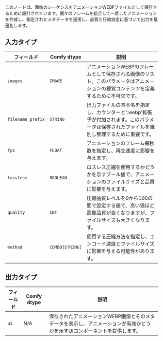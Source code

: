 
このノードは、画像のシーケンスをアニメーションWEBPファイルとして保存するために設計されています。個々のフレームを統合して一貫したアニメーションを作成し、指定されたメタデータを適用し、品質と圧縮設定に基づいて出力を最適化します。

## 入力タイプ

| フィールド          | Comfy dtype | 説明                                                                         |
|-------------------|-------------|-------------------------------------------------------------------------------------|
| `images`          | `IMAGE`     | アニメーションWEBPのフレームとして保存される画像のリスト。このパラメータはアニメーションの視覚コンテンツを定義するために不可欠です。 |
| `filename_prefix` | `STRING`    | 出力ファイルの基本名を指定し、カウンターと'.webp'拡張子が付加されます。このパラメータは保存されたファイルを識別し整理するために重要です。 |
| `fps`             | `FLOAT`     | アニメーションのフレーム毎秒数を指定し、再生速度に影響を与えます。 |
| `lossless`        | `BOOLEAN`   | ロスレス圧縮を使用するかどうかを示すブール値で、アニメーションのファイルサイズと品質に影響を与えます。 |
| `quality`         | `INT`       | 圧縮品質レベルを0から100の間で設定する値で、高い値ほど画像品質が良くなりますが、ファイルサイズも大きくなります。 |
| `method`          | `COMBO[STRING]` | 使用する圧縮方法を指定し、エンコード速度とファイルサイズに影響を与える可能性があります。 |

## 出力タイプ

| フィールド | Comfy dtype | 説明                                                                       |
|-------|-------------|-----------------------------------------------------------------------------------|
| `ui`  | N/A         | 保存されたアニメーションWEBP画像とそのメタデータを表示し、アニメーションが有効かどうかを示すUIコンポーネントを提供します。 |